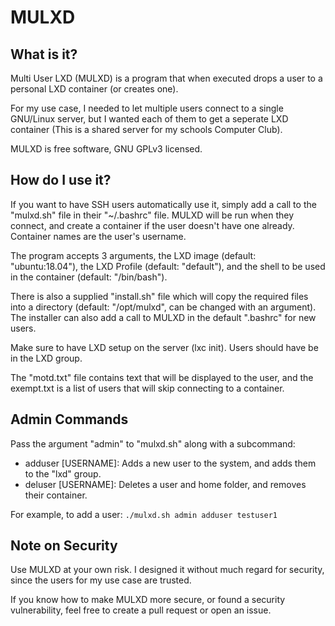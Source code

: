 # MULXD

## What is it?
Multi User LXD (MULXD) is a program that when executed drops a user to a personal LXD container (or creates one).

For my use case, I needed to let multiple users connect to a single GNU/Linux server, but I wanted each of them to get a seperate LXD container (This is a shared server for my schools Computer Club).

MULXD is free software, GNU GPLv3 licensed.

## How do I use it?
If you want to have SSH users automatically use it, simply add a call to the "mulxd.sh" file in their "~/.bashrc" file. MULXD will be run when they connect, and create a container if the user doesn't have one already. Container names are the user's username.

The program accepts 3 arguments, the LXD image (default: "ubuntu:18.04"), the LXD Profile (default: "default"), and the shell to be used in the container (default: "/bin/bash"). 

There is also a supplied "install.sh" file which will copy the required files into a directory (default: "/opt/mulxd", can be changed with an argument). The installer can also add a call to MULXD in the default ".bashrc" for new users.

Make sure to have LXD setup on the server (lxc init). Users should have be in the LXD group.

The "motd.txt" file contains text that will be displayed to the user, and the exempt.txt is a list of users that will skip connecting to a container.

## Admin Commands
Pass the argument "admin" to "mulxd.sh" along with a subcommand:
* adduser [USERNAME]: Adds a new user to the system, and adds them to the "lxd" group.
* deluser [USERNAME]: Deletes a user and home folder, and removes their container.

For example, to add a user: 
```./mulxd.sh admin adduser testuser1```

## Note on Security
Use MULXD at your own risk. I designed it without much regard for security, since the users for my use case are trusted.

If you know how to make MULXD more secure, or found a security vulnerability, feel free to create a pull request or open an issue.
